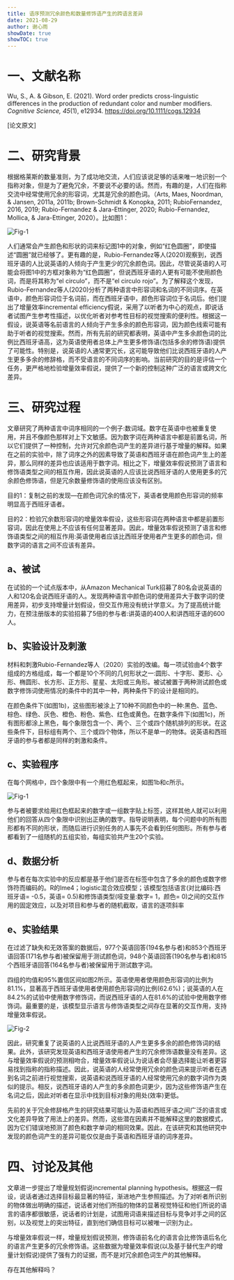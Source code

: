 ```yaml
---
title: 语序预测冗余颜色和数量修饰语产生的跨语言差异
date: 2021-08-29
author: 谢心雨
showDate: true
showTOC: true
---
```


# 一、文献名称

Wu, S., A. & Gibson, E. (2021). Word order predicts cross-linguistic differences in the production of redundant color and number modifiers. *Cognitive Science, 45*(1), e12934. https://doi.org/10.1111/cogs.12934

[论文原文]

# 二、研究背景

​		根据格莱斯的数量准则，为了成功地交流，人们应该说足够的话来唯一地识别一个指称对象，但是为了避免冗余，不要说不必要的话。然而，有趣的是，人们在指称交流中经常使用冗余的形容词，尤其是冗余的颜色词。（Arts, Maes, Noordman, & Jansen, 2011a, 2011b; Brown-Schmidt & Konopka, 2011; RubioFernandez, 2016, 2019; Rubio-Fernandez & Jara-Ettinger, 2020; Rubio-Fernandez, Mollica, & Jara-Ettinger, 2020）。比如图1：

![Fig-1]()

​		人们通常会产生颜色和形状的词来标记图1中的对象，例如“红色圆圈”，即使描述“圆圈”就已经够了。更有趣的是，Rubio-Fernandez等人(2020)观察到，说西班牙语的人比说英语的人倾向于产生更少的冗余颜色词。因此，尽管说英语的人可能会将图1中的方框对象称为“红色圆圈”，但说西班牙语的人更有可能不使用颜色词，而是将其称为“el circulo”，而不是“el circulo rojo”。为了解释这个发现，Rubio-Fernandez等人(2020)分析了两种语言中形容词和名词的不同词序。在英语中，颜色形容词位于名词前，而在西班牙语中，颜色形容词位于名词后。他们提出了增量效率incremental efficiency假说，采用了以听者为中心的观点，即说话者试图产生参考性描述，以优化听者对参考性目标的视觉搜索的便利性。根据这一假设，说英语等名前语言的人倾向于产生多余的颜色形容词，因为颜色线索可能有助于听者的视觉搜索。然而，所有先前的研究都表明，英语中产生多余颜色词的比例比西班牙语高，这为英语使用者总体上产生更多修饰语(包括多余的修饰语)提供了可能性。特别是，说英语的人通常更冗长，这可能导致他们比说西班牙语的人产生更多多余的修辞格，而不受语言的不同词序的影响。当前研究的目的是评估一个任务，更严格地检验增量效率假说，提供了一个新的控制这种广泛的语言或跨文化差异。

# 三、研究过程

文章研究了两种语言中词序相同的一个例子:数词域。数字在英语中也被重复使用，并且不像颜色那样对上下文敏感。因为数字词在两种语言中都是前置名词，所以它们提供了一种控制，允许对冗余颜色词产生的差异进行基于增量的解释。如果在之前的实验中，除了词序之外的因素导致了英语和西班牙语在颜色词产生上的差异，那么同样的差异也应该适用于数字词。相比之下，增量效率假说预测了语言和修饰语类型之间的相互作用，因此说英语的人应该比说西班牙语的人使用更多的冗余颜色修饰语，但是冗余数量修饰语的使用应该没有区别。

目的1：复制之前的发现—在颜色词冗余的情况下，英语者使用颜色形容词的频率明显高于西班牙语者。

目的2：检验冗余数形容词的增量效率假设，这些形容词在两种语言中都是前置形容词，因此在使用上不应该有任何显著差异。因此，增量效率假说预测了语言和修饰语类型之间的相互作用:英语使用者应该比西班牙使用者产生更多的颜色词，但数字词的语言之间不应该有差异。

## a、被试

在试验的一个试点版本中，从Amazon Mechanical Turk招募了80名会说英语的人和120名会说西班牙语的人。发现两种语言中颜色词的使用差异大于数字词的使用差异，初步支持增量计划假设，但交互作用没有统计学意义。为了提高统计能力，在预注册版本的实验招募了5倍的参与者:讲英语的400人和讲西班牙语的600人。

## b、实验设计及刺激

材料和刺激Rubio-Fernandez等人（2020）实验的改编。每一项试验由4个数字组成的方格组成，每一个都是10个不同的几何形状之一:圆形、十字形、菱形、心形、椭圆形、长方形、正方形、星星、太阳或三角形。被试被置于两种测试颜色或数字修饰词使用情况的条件中的其中一种，两种条件下的设计是相同的。

在颜色条件下(如图1b)，这些图形被涂上了10种不同颜色中的一种:黑色、蓝色、棕色、绿色、灰色、橙色、粉色、紫色、红色或黄色。在数字条件下(如图1c)，所有图形都涂上黑色，每个象限包含一个、两个、三个或四个随机排列的形状。在这些条件下，目标组有两个、三个或四个物体，所以不是单一的物体。说英语和西班牙语的参与者都是同样的刺激和条件。

## c、实验程序

在每个网格中，四个象限中有一个用红色框起来，如图1b和c所示。

![Fig-1]()

参与者被要求给用红色框起来的数字或一组数字贴上标签，这样其他人就可以利用他们的回答从四个象限中识别出正确的数字。指导说明表明，每个问题中的所有图形都有不同的形状，而随后进行识别任务的人事先不会看到任何图形。所有参与者都看到了一组随机的五组实验，每组实验共产生20个实验。

## d、数据分析

参与者在每次实验中的反应都是基于他们是否在标签中包含了多余的颜色或数字修饰符而编码的。R的lme4；logistic混合效应模型；该模型包括语言(对比编码:西班牙语= -0.5，英语= 0.5)和修饰语类型(哑变量:数字= 1，颜色= 0)之间的交互作用的固定效应，以及对项目和参与者的随机截取，语言的逐项斜率

## e、实验结果

在过滤了缺失和无效答案的数据后，977个英语回答(194名参与者)和853个西班牙语回答(171名参与者)被保留用于测试颜色词，948个英语回答(190名参与者)和815个西班牙语回答(164名参与者)被保留用于测试数字词。

四组的均值和95%置信区间如图2所示。英语使用者使用颜色形容词的比例为81.1%，显著高于西班牙语使用者使用颜色形容词的比例(62.6%)；说英语的人在84.2%的试验中使用数字修饰词，而说西班牙语的人在81.6%的试验中使用数字修饰词。最重要的是，该模型显示语言与修饰语类型之间存在显著的交互作用，支持增量效率假说。

![Fig-2]()

因此，研究重复了说英语的人比说西班牙语的人产生更多多余的颜色修饰词的结果。此外，该研究发现英语和西班牙语使用者产生的冗余修饰语数量没有差异。这与增量效率假说的预测相吻合，增量效率假说认为说话者会尽量选择能让听者更容易找到指称的指称描述。因此，说英语的人经常使用冗余的颜色词来提示听者在遇到名词之前进行视觉搜索，说英语和说西班牙语的人经常使用冗余的数字词作为类似的提示。相反，说西班牙语的人产生的多余颜色词更少，因为这些修饰语产生在名词之后，因此对听者在显示中找到目标对象的用处(效率)更低。

先前的关于冗余修辞格产生的研究结果可能认为英语和西班牙语之间广泛的语言或文化差异导致了用法上的差异。然而，这些潜在因素并不能解释这里的数据模式，因为它们错误地预测了颜色和数字单词的相同效果。因此，在该研究和其他研究中发现的颜色词产生的差异可能仅仅是由于英语和西班牙语的词序差异。

# 四、讨论及其他

文章进一步提出了增量规划假说incremental planning hypothesis。根据这一假设，说话者通过选择目标最显著的特征，渐进地产生参照描述。为了对听者所识别的物体做出明确的描述，说话者对他们所指的物体的显著视觉特征和他们所说的语言的语序都很敏感，说话者的计划是，试图用词语来描述目标与竞争对手之间的区别，以及视觉上的突出特征，直到他们确信目标可以被唯一识别为止。

与增量效率假说一样，增量规划假说预测，修饰语前名化的语言会比修饰语后名化的语言产生更多的冗余修饰语。这些数据为增量效率假说(以及基于替代生产的增量计划假说)提供了强有力的证据，而不是对冗余颜色词生产的其他解释。

存在其他解释吗？